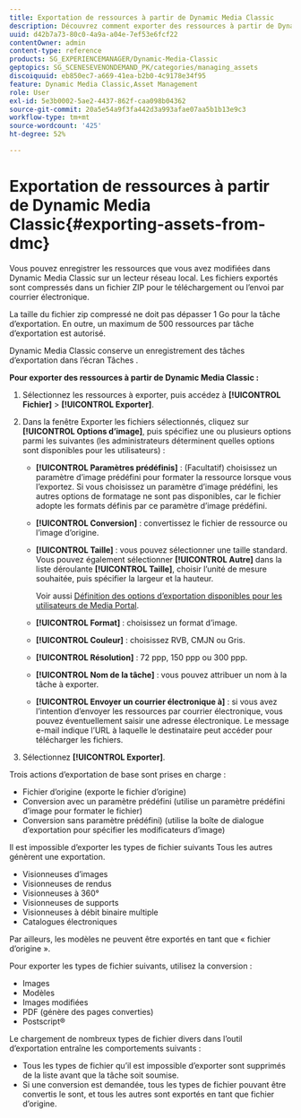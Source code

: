 ```yaml
---
title: Exportation de ressources à partir de Dynamic Media Classic
description: Découvrez comment exporter des ressources à partir de Dynamic Media Classic.
uuid: d42b7a73-80c0-4a9a-a04e-7ef53e6fcf22
contentOwner: admin
content-type: reference
products: SG_EXPERIENCEMANAGER/Dynamic-Media-Classic
geptopics: SG_SCENESEVENONDEMAND_PK/categories/managing_assets
discoiquuid: eb850ec7-a669-41ea-b2b0-4c9178e34f95
feature: Dynamic Media Classic,Asset Management
role: User
exl-id: 5e3b0002-5ae2-4437-862f-caa098b04362
source-git-commit: 20a5e54a9f3fa442d3a993afae07aa5b1b13e9c3
workflow-type: tm+mt
source-wordcount: '425'
ht-degree: 52%

---
```


# Exportation de ressources à partir de Dynamic Media Classic{#exporting-assets-from-dmc}

Vous pouvez enregistrer les ressources que vous avez modifiées dans Dynamic Media Classic sur un lecteur réseau local. Les fichiers exportés sont compressés dans un fichier ZIP pour le téléchargement ou l’envoi par courrier électronique.

La taille du fichier zip compressé ne doit pas dépasser 1 Go pour la tâche d’exportation. En outre, un maximum de 500 ressources par tâche d’exportation est autorisé.

Dynamic Media Classic conserve un enregistrement des tâches d’exportation dans l’écran Tâches .

**Pour exporter des ressources à partir de Dynamic Media Classic :**

1. Sélectionnez les ressources à exporter, puis accédez à **[!UICONTROL Fichier]** > **[!UICONTROL Exporter]**.
1. Dans la fenêtre Exporter les fichiers sélectionnés, cliquez sur **[!UICONTROL Options d’image]**, puis spécifiez une ou plusieurs options parmi les suivantes (les administrateurs déterminent quelles options sont disponibles pour les utilisateurs) :

   * **[!UICONTROL Paramètres prédéfinis]**  : (Facultatif) choisissez un paramètre d’image prédéfini pour formater la ressource lorsque vous l’exportez. Si vous choisissez un paramètre d’image prédéfini, les autres options de formatage ne sont pas disponibles, car le fichier adopte les formats définis par ce paramètre d’image prédéfini.

   * **[!UICONTROL Conversion]**  : convertissez le fichier de ressource ou l’image d’origine.

   * **[!UICONTROL Taille]**  : vous pouvez sélectionner une taille standard. Vous pouvez également sélectionner **[!UICONTROL Autre]** dans la liste déroulante **[!UICONTROL Taille]**, choisir l’unité de mesure souhaitée, puis spécifier la largeur et la hauteur.

      Voir aussi [Définition des options d’exportation disponibles pour les utilisateurs de Media Portal](specifying-export-options-available-media.md#specifying_export_options_available_to_media_portal_users).

   * **[!UICONTROL Format]**  : choisissez un format d’image.

   * **[!UICONTROL Couleur]**  : choisissez RVB, CMJN ou Gris.

   * **[!UICONTROL Résolution]**  : 72 ppp, 150 ppp ou 300 ppp.

   * **[!UICONTROL Nom de la tâche]**  : vous pouvez attribuer un nom à la tâche à exporter.

   * **[!UICONTROL Envoyer un courrier électronique à]**  : si vous avez l’intention d’envoyer les ressources par courrier électronique, vous pouvez éventuellement saisir une adresse électronique. Le message e-mail indique l’URL à laquelle le destinataire peut accéder pour télécharger les fichiers.

1. Sélectionnez **[!UICONTROL Exporter]**.

Trois actions d’exportation de base sont prises en charge :

* Fichier d’origine (exporte le fichier d’origine)
* Conversion avec un paramètre prédéfini (utilise un paramètre prédéfini d’image pour formater le fichier)
* Conversion sans paramètre prédéfini) (utilise la boîte de dialogue d’exportation pour spécifier les modificateurs d’image)

Il est impossible d’exporter les types de fichier suivants Tous les autres génèrent une exportation.

* Visionneuses d’images
* Visionneuses de rendus
* Visionneuses à 360°
* Visionneuses de supports
* Visionneuses à débit binaire multiple
* Catalogues électroniques

Par ailleurs, les modèles ne peuvent être exportés en tant que « fichier d’origine ».

Pour exporter les types de fichier suivants, utilisez la conversion :

* Images
* Modèles
* Images modifiées
* PDF (génère des pages converties)
* Postscript®

Le chargement de nombreux types de fichier divers dans l’outil d’exportation entraîne les comportements suivants :

* Tous les types de fichier qu’il est impossible d’exporter sont supprimés de la liste avant que la tâche soit soumise.
* Si une conversion est demandée, tous les types de fichier pouvant être convertis le sont, et tous les autres sont exportés en tant que fichier d’origine.
